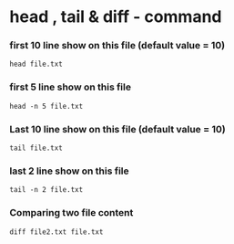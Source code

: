 # head , tail & diff - command

### first 10 line show on this file (default value = 10)
```
head file.txt
```

### first 5 line show on this file
```
head -n 5 file.txt
```

### Last 10 line show on this file (default value = 10)
```
tail file.txt
```

### last 2 line show on this file
```
tail -n 2 file.txt
```


### Comparing two file content
```
diff file2.txt file.txt
```